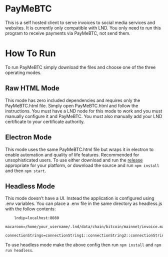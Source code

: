 # PayMeBTC
This is a self hosted client to serve invoices to social media services and websites. It is currently only compatible with LND. You only need to run this program to receive payments via PayMeBTC, not send them.

# How To Run
To run PayMeBTC simply download the files and choose one of the three operating modes.

## Raw HTML Mode
This mode has zero included dependencies and requires only the PayMeBTC.html file. Simply open PayMeBTC.html and follow the instructions. You must have a LND node for this mode to work and you must manually configure it and PayMeBTC. You must also manually add your LND certificate to your certificate authority.

## Electron Mode
This mode uses the same PayMeBTC.html file but wraps it in electron to enable automation and quality of life features. Recommended for unsophisticated users. To use either download and run the [release](https://github.com/MrRGnome/PayMeBTC-client/releases) appropriate for your platform, or download the source and run `npm install` and then `npm start`.

## Headless Mode
This mode doesn't have a UI. Instead the application is configured using .env variables. You can place a .env file in the same directory as headless.js with the follow contents:

```
	lndip=localhost:8080
	macaroon=/home/your_username/.lnd/data/chain/bitcoin/mainnet/invoice.macaroon
	connectionStrings=connectionString1::connectionString2::connectionString3
```

To use headless mode make the above config then run `npm install` and `npm run headless`.